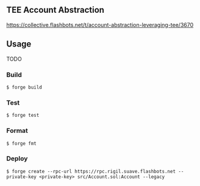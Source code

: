 ## TEE Account Abstraction

https://collective.flashbots.net/t/account-abstraction-leveraging-tee/3670

## Usage

TODO

### Build

```shell
$ forge build
```

### Test

```shell
$ forge test
```

### Format

```shell
$ forge fmt
```

### Deploy

```shell
$ forge create --rpc-url https://rpc.rigil.suave.flashbots.net --private-key <private-key> src/Account.sol:Account --legacy
```
